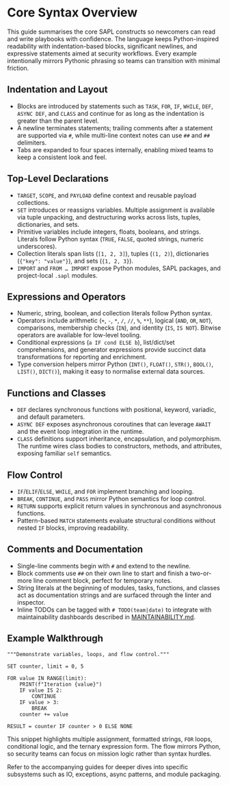 # Core Syntax Overview

This guide summarises the core SAPL constructs so newcomers can read and write
playbooks with confidence. The language keeps Python-inspired readability with
indentation-based blocks, significant newlines, and expressive statements aimed
at security workflows. Every example intentionally mirrors Pythonic phrasing so
teams can transition with minimal friction.

## Indentation and Layout

* Blocks are introduced by statements such as `TASK`, `FOR`, `IF`, `WHILE`,
  `DEF`, `ASYNC DEF`, and `CLASS` and continue for as long as the indentation is
  greater than the parent level.
* A newline terminates statements; trailing comments after a statement are
  supported via `#`, while multi-line context notes can use `##` and `##`
  delimiters.
* Tabs are expanded to four spaces internally, enabling mixed teams to keep a
  consistent look and feel.

## Top-Level Declarations

* `TARGET`, `SCOPE`, and `PAYLOAD` define context and reusable payload
  collections.
* `SET` introduces or reassigns variables. Multiple assignment is available via
  tuple unpacking, and destructuring works across lists, tuples, dictionaries,
  and sets.
* Primitive variables include integers, floats, booleans, and strings. Literals
  follow Python syntax (`TRUE`, `FALSE`, quoted strings, numeric underscores).
* Collection literals span lists (`[1, 2, 3]`), tuples (`(1, 2)`), dictionaries
  (`{"key": "value"}`), and sets (`{1, 2, 3}`).
* `IMPORT` and `FROM … IMPORT` expose Python modules, SAPL packages, and
  project-local `.sapl` modules.

## Expressions and Operators

* Numeric, string, boolean, and collection literals follow Python syntax.
* Operators include arithmetic (`+`, `-`, `*`, `/`, `//`, `%`, `**`), logical
  (`AND`, `OR`, `NOT`), comparisons, membership checks (`IN`), and identity
  (`IS`, `IS NOT`). Bitwise operators are available for low-level tooling.
* Conditional expressions (`a IF cond ELSE b`), list/dict/set comprehensions,
  and generator expressions provide succinct data transformations for reporting
  and enrichment.
* Type conversion helpers mirror Python (`INT()`, `FLOAT()`, `STR()`, `BOOL()`,
  `LIST()`, `DICT()`), making it easy to normalise external data sources.

## Functions and Classes

* `DEF` declares synchronous functions with positional, keyword, variadic, and
  default parameters.
* `ASYNC DEF` exposes asynchronous coroutines that can leverage `AWAIT` and the
  event loop integration in the runtime.
* `CLASS` definitions support inheritance, encapsulation, and polymorphism. The
  runtime wires class bodies to constructors, methods, and attributes, exposing
  familiar `self` semantics.

## Flow Control

* `IF`/`ELIF`/`ELSE`, `WHILE`, and `FOR` implement branching and looping.
* `BREAK`, `CONTINUE`, and `PASS` mirror Python semantics for loop control.
* `RETURN` supports explicit return values in synchronous and asynchronous
  functions.
* Pattern-based `MATCH` statements evaluate structural conditions without
  nested `IF` blocks, improving readability.

## Comments and Documentation

* Single-line comments begin with `#` and extend to the newline.
* Block comments use `##` on their own line to start and finish a two-or-more
  line comment block, perfect for temporary notes.
* String literals at the beginning of modules, tasks, functions, and classes act
  as documentation strings and are surfaced through the linter and inspector.
* Inline TODOs can be tagged with `# TODO(team|date)` to integrate with
  maintainability dashboards described in [MAINTAINABILITY.md](MAINTAINABILITY.md).

## Example Walkthrough

```sapl
"""Demonstrate variables, loops, and flow control."""

SET counter, limit = 0, 5

FOR value IN RANGE(limit):
    PRINT(f"Iteration {value}")
    IF value IS 2:
        CONTINUE
    IF value > 3:
        BREAK
    counter += value

RESULT = counter IF counter > 0 ELSE NONE
```

This snippet highlights multiple assignment, formatted strings, `FOR` loops,
conditional logic, and the ternary expression form. The flow mirrors Python,
so security teams can focus on mission logic rather than syntax hurdles.

Refer to the accompanying guides for deeper dives into specific subsystems such
as IO, exceptions, async patterns, and module packaging.
